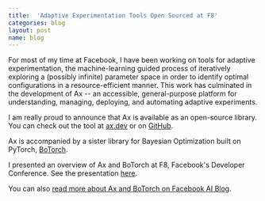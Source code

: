 ```yaml
---
title:  'Adaptive Experimentation Tools Open Sourced at F8'
categories: blog
layout: post
name: blog
---
```


For most of my time at Facebook, I have been working on tools for adaptive experimentation, the machine-learning guided process of iteratively exploring a (possibly infinite) parameter space in order to identify optimal configurations in a resource-efficient manner. This work has culminated in the development of Ax -- an accessible, general-purpose platform for understanding, managing, deploying, and automating adaptive experiments.

I am really proud to announce that Ax is available as an open-source library. You can check out the tool at [ax.dev](https://ax.dev) or on [GitHub](https://github.com/facebook/Ax).

Ax is accompanied by a sister library for Bayesian Optimization built on PyTorch, [BoTorch](https://botorch.org/).

I presented an overview of Ax and BoTorch at F8, Facebook's Developer Conference. See the presentation [here](https://developers.facebook.com/videos/2019/product-optimization-with-adaptive-experimentation/).

You can also [read more about Ax and BoTorch on Facebook AI Blog](https://ai.facebook.com/blog/open-sourcing-ax-and-botorch-new-ai-tools-for-adaptive-experimentation/).
